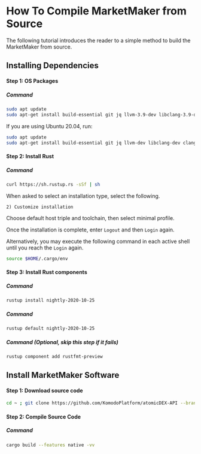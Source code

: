 # How To Compile MarketMaker from Source

The following tutorial introduces the reader to a simple method to build the MarketMaker from source.

## Installing Dependencies

#### Step 1: OS Packages

##### Command

```bash
sudo apt update
sudo apt-get install build-essential git jq llvm-3.9-dev libclang-3.9-dev clang-3.9 cmake libssl-dev pkg-config
```

If you are using Ubuntu 20.04, run:


```bash
sudo apt update
sudo apt-get install build-essential git jq llvm-dev libclang-dev clang cmake libssl-dev pkg-config
```

#### Step 2: Install Rust

##### Command

```bash
curl https://sh.rustup.rs -sSf | sh
```

When asked to select an installation type, select the following.

```
2) Customize installation
```

Choose default host triple and toolchain, then select minimal profile.

<collapse-text hidden title="Sample Output">

```
$ curl https://sh.rustup.rs -sSf | sh
info: downloading installer

Welcome to Rust!

This will download and install the official compiler for the Rust programming
language, and its package manager, Cargo.

It will add the cargo, rustc, rustup and other commands to Cargo's bin
directory, located at:

  /home/mylo/.cargo/bin

This path will then be added to your PATH environment variable by modifying the
profile file located at:

  /home/mylo/.profile

You can uninstall at any time with rustup self uninstall and these changes will
be reverted.

Current installation options:

   default host triple: x86_64-unknown-linux-gnu
     default toolchain: stable
  modify PATH variable: yes

1) Proceed with installation (default)
2) Customize installation
3) Cancel installation
>2

I'm going to ask you the value of each of these installation options.
You may simply press the Enter key to leave unchanged.

Default host triple?


Default toolchain? (stable/beta/nightly/none)


Profile (which tools and data to install)? (minimal/default/complete)
minimal

info: syncing channel updates for 'stable-x86_64-unknown-linux-gnu'
info: latest update on 2019-07-04, rust version 1.36.0 (a53f9df32 2019-07-03)
info: downloading component 'rustc'
info: downloading component 'rust-std'
info: downloading component 'cargo'
...
...
info: downloading component 'rust-docs'
info: installing component 'rustc'
 91.1 MiB /  91.1 MiB (100 %)  17.7 MiB/s in  5s ETA:  0s
info: installing component 'rust-std'
....
...
 stable installed - rustc 1.36.0 (a53f9df32 2019-07-03)


Rust is installed now. Great!

To get started you need Cargo's bin directory ($HOME/.cargo/bin) in your PATH
environment variable. Next time you log in this will be done automatically.

To configure your current shell run source $HOME/.cargo/env

```

</collapse-text>

Once the installation is complete, enter `Logout` and then `Login` again.

Alternatively, you may execute the following command in each active shell until you reach the `Login` again.

```bash
source $HOME/.cargo/env
```

#### Step 3: Install Rust components

##### Command

```bash
rustup install nightly-2020-10-25
```

<collapse-text hidden title="Sample Output">

```
$ rustup install nightly-2020-10-25  
info: syncing channel updates for 'nightly-2020-10-25-x86_64-unknown-linux-gnu'
696.1 KiB / 696.1 KiB (100 %) 567.6 KiB/s in  2s ETA:  0s
info: latest update on 2020-10-25, rust version 1.49.0-nightly (ffa2e7ae8 2020-10-24)
info: downloading component 'cargo'
  5.3 MiB /   5.3 MiB (100 %) 426.6 KiB/s in  3s ETA:  0s
info: downloading component 'clippy'
  2.4 MiB /   2.4 MiB (100 %) 527.6 KiB/s in  2s ETA:  0s
info: downloading component 'rust-docs'
 13.6 MiB /  13.6 MiB (100 %)   4.3 MiB/s in  3s ETA:  0s
info: downloading component 'rust-std'
 22.3 MiB /  22.3 MiB (100 %)   7.1 MiB/s in  4s ETA:  0s
info: downloading component 'rustc'
 55.1 MiB /  55.1 MiB (100 %)  10.7 MiB/s in  7s ETA:  0s    
info: downloading component 'rustfmt'
  3.6 MiB /   3.6 MiB (100 %) 289.6 KiB/s in  2s ETA:  0s
info: installing component 'cargo'
info: Defaulting to 500.0 MiB unpack ram
  5.3 MiB /   5.3 MiB (100 %)   4.4 MiB/s in  1s ETA:  0s
info: installing component 'clippy'
info: installing component 'rust-docs'
 13.6 MiB /  13.6 MiB (100 %)   3.8 MiB/s in  3s ETA:  0s
info: installing component 'rust-std'
 22.3 MiB /  22.3 MiB (100 %)   4.0 MiB/s in  5s ETA:  0s
info: installing component 'rustc'
 55.1 MiB /  55.1 MiB (100 %)   4.6 MiB/s in 12s ETA:  0s
info: installing component 'rustfmt'

  nightly-2020-10-25-x86_64-unknown-linux-gnu installed - rustc 1.49.0-nightly (ffa2e7ae8 2020-10-24)

info: checking for self-updates
info: downloading self-update

```

</collapse-text>

##### Command

```bash
rustup default nightly-2020-10-25
```

<collapse-text hidden title="Sample Output">

```
$ rustup default nightly-2020-10-25
info: using existing install for 'nightly-2020-10-25-x86_64-unknown-linux-gnu'
info: default toolchain set to 'nightly-2020-10-25-x86_64-unknown-linux-gnu'

  nightly-2020-10-25-x86_64-unknown-linux-gnu unchanged - rustc 1.49.0-nightly (ffa2e7ae8 2020-10-24)
```

</collapse-text>

##### Command (Optional, skip this step if it fails)

```bash
rustup component add rustfmt-preview
```

<collapse-text hidden title="Sample Output">

```
$ rustup component add rustfmt-preview
info: downloading component 'rustfmt'
  2.9 MiB /   2.9 MiB (100 %) 928.6 KiB/s in  1s ETA:  0s
info: installing component 'rustfmt'
```

</collapse-text>

## Install MarketMaker Software

#### Step 1: Download source code

```bash
cd ~ ; git clone https://github.com/KomodoPlatform/atomicDEX-API --branch mm2.1 --single-branch && cd atomicDEX-API
```

<collapse-text hidden title="Sample Output">

```
$cd ~ ; git clone https://github.com/KomodoPlatform/atomicDEX-API --branch mm2.1 --single-branch && cd atomicDEX-API
Cloning into 'atomicDEX-API'...
remote: Enumerating objects: 34, done.
remote: Counting objects: 100% (34/34), done.
remote: Compressing objects: 100% (23/23), done.
remote: Total 107436 (delta 14), reused 21 (delta 11), pack-reused 107402
Receiving objects: 100% (107436/107436), 194.19 MiB | 9.59 MiB/s, done.
Resolving deltas: 100% (84045/84045), done.
```

</collapse-text>

#### Step 2: Compile Source Code

##### Command

```bash
cargo build --features native -vv
```

<collapse-text hidden title="Sample Output">

```
…
…
    Finished dev [optimized + debuginfo] target(s) in 6m 40s
```

</collapse-text>

